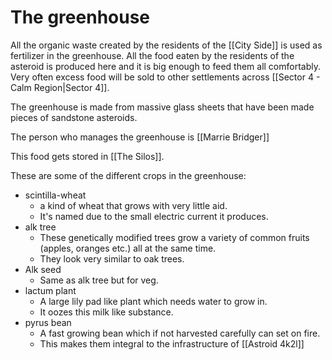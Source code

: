 # The greenhouse

All the organic waste created by the residents of the [[City Side]] is used as fertilizer in the greenhouse. All the food eaten by the residents of the asteroid is produced here and it is big enough to feed them all comfortably. Very often excess food will be sold to other settlements across [[Sector 4 - Calm Region|Sector 4]].

The greenhouse is made from massive glass sheets that have been made pieces of sandstone asteroids.

The person who manages the greenhouse is [[Marrie Bridger]]

This food gets stored in [[The Silos]].

These are some of the different crops in the greenhouse:

- scintilla-wheat
  - a kind of wheat that grows with very little aid.
  - It's named due to the small electric current it produces.
- alk tree
  - These genetically modified trees grow a variety of common fruits (apples, oranges etc.) all at the same time.
  - They look very similar to oak trees.
- Alk seed
  - Same as alk tree but for veg.
- lactum plant
  - A large lily pad like plant which needs water to grow in.
  - It oozes this milk like substance.
- pyrus bean
  - A fast growing bean which if not harvested carefully can set on fire.
  - This makes them integral to the infrastructure of [[Astroid 4k2l]]
